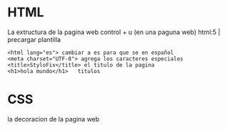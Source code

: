 # HTML
La extructura de la pagina web
control + u (en una paguna web)
    html:5 | precargar plantilla

    <html lang="es"> cambiar a es para que se en español
    <meta charset="UTF-8"> agrega los caracteres especiales
    <title>StyloFix</title> el titulo de la pagina
    <h1>hola mundo</h1>   titulos
# CSS
la decoracion de la pagina web


